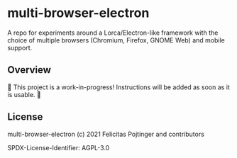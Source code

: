 # multi-browser-electron

A repo for experiments around a Lorca/Electron-like framework with the choice of multiple browsers (Chromium, Firefox, GNOME Web) and mobile support.

## Overview

🚧 This project is a work-in-progress! Instructions will be added as soon as it is usable. 🚧

## License

multi-browser-electron (c) 2021 Felicitas Pojtinger and contributors

SPDX-License-Identifier: AGPL-3.0
